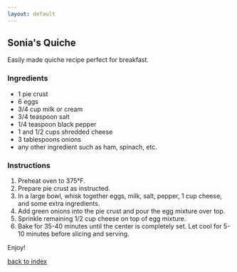 ```yaml
---
layout: default
---
```


<!---
This is a comment. Note the triple dash to start, but double to end
-->

## Sonia's Quiche 
<!---
Put your name or github username somewhere
-->
Easily made quiche recipe perfect for breakfast.

### Ingredients
- 1 pie crust
- 6 eggs
- 3/4 cup milk or cream
- 3/4 teaspoon salt
- 1/4 teaspoon black pepper
- 1 and 1/2 cups shredded cheese 
- 3 tablespoons onions
- any other ingredient such as ham, spinach, etc.

### Instructions
1. Preheat oven to 375°F.
2. Prepare pie crust as instructed. 
3. In a large bowl, whisk together eggs, milk, salt, pepper, 1 cup cheese, and some extra ingredients. 
4. Add green onions into the pie crust and pour the egg mixture over top. 
5. Sprinkle remaining 1/2 cup cheese on top of egg mixture.
4. Bake for 35-40 minutes until the center is completely set. Let cool for 5-10 minutes before slicing and serving.

Enjoy!

<!--
Keep this link to return to the index
-->
[back to index](../)